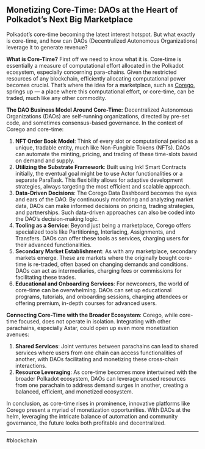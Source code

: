 ## **Monetizing Core-Time: DAOs at the Heart of Polkadot’s Next Big Marketplace**

Polkadot’s core-time becoming the latest interest hotspot. But what exactly is core-time, and how can DAOs (Decentralized Autonomous Organizations) leverage it to generate revenue?

**What is Core-Time?** First off we need to know what it is. Core-time is essentially a measure of computational effort allocated in the Polkadot ecosystem, especially concerning para-chains. Given the restricted resources of any blockchain, efficiently allocating computational power becomes crucial. That’s where the idea for a marketplace, such as [Corego](https://corego.fi/), springs up — a place where this computational effort, or core-time, can be traded, much like any other commodity.

**The DAO Business Model Around Core-Time:** Decentralized Autonomous Organizations (DAOs) are self-running organizations, directed by pre-set code, and sometimes consensus-based governance. In the context of Corego and core-time:

1. **NFT Order Book Model**: Think of every slot or computational period as a unique, tradable entity, much like Non-Fungible Tokens (NFTs). DAOs can automate the minting, pricing, and trading of these time-slots based on demand and supply.
2. **Utilizing the Substrate Framework**: Built using Ink! Smart Contracts initially, the eventual goal might be to use Actor functionalities or a separate ParaTask. This flexibility allows for adaptive development strategies, always targeting the most efficient and scalable approach.
3. **Data-Driven Decisions**: The Corego Data Dashboard becomes the eyes and ears of the DAO. By continuously monitoring and analyzing market data, DAOs can make informed decisions on pricing, trading strategies, and partnerships. Such data-driven approaches can also be coded into the DAO’s decision-making logic.
4. **Tooling as a Service**: Beyond just being a marketplace, Corego offers specialized tools like Partitioning, Interlacing, Assignments, and Transfers. DAOs can offer these tools as services, charging users for their advanced functionalities.
5. **Secondary Market Establishment**: As with any marketplace, secondary markets emerge. These are markets where the originally bought core-time is re-traded, often based on changing demands and conditions. DAOs can act as intermediaries, charging fees or commissions for facilitating these trades.
6. **Educational and Onboarding Services**: For newcomers, the world of core-time can be overwhelming. DAOs can set up educational programs, tutorials, and onboarding sessions, charging attendees or offering premium, in-depth courses for advanced users.

**Connecting Core-Time with the Broader Ecosystem**: Corego, while core-time focused, does not operate in isolation. Integrating with other parachains, especially Astar, could open up even more monetization avenues:

1. **Shared Services**: Joint ventures between parachains can lead to shared services where users from one chain can access functionalities of another, with DAOs facilitating and monetizing these cross-chain interactions.
2. **Resource Leveraging**: As core-time becomes more intertwined with the broader Polkadot ecosystem, DAOs can leverage unused resources from one parachain to address demand surges in another, creating a balanced, efficient, and monetized ecosystem.

In conclusion, as core-time rises in prominence, innovative platforms like Corego present a myriad of monetization opportunities. With DAOs at the helm, leveraging the intricate balance of automation and community governance, the future looks both profitable and decentralized.

---
#blockchain 